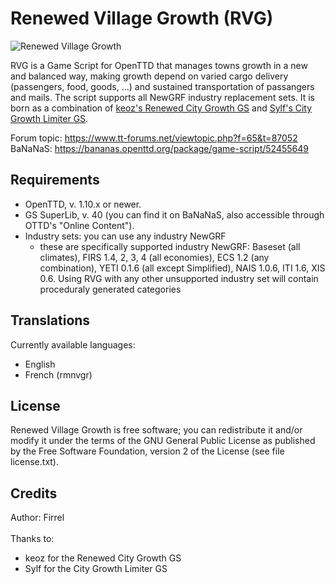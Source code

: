 # Renewed Village Growth (RVG)

![Renewed Village Growth](https://i.imgur.com/sWsgrno.gif)

RVG is a Game Script for OpenTTD that manages towns growth in a new and balanced way, making growth depend on varied cargo delivery (passengers, food, goods, ...) and sustained transportation of passangers and mails. The script supports all NewGRF industry replacement sets. It is born as a combination of [keoz's Renewed City Growth GS](https://www.tt-forums.net/viewtopic.php?f=65&t=69827) and [Sylf's City Growth Limiter GS](https://www.tt-forums.net/viewtopic.php?t=58238).

Forum topic: https://www.tt-forums.net/viewtopic.php?f=65&t=87052<br/>
BaNaNaS: https://bananas.openttd.org/package/game-script/52455649

## Requirements

- OpenTTD, v. 1.10.x or newer.
- GS SuperLib, v. 40 (you can find it on BaNaNaS, also accessible
  through OTTD's "Online Content").
- Industry sets: you can use any industry NewGRF
    - these are specifically supported industry NewGRF: Baseset (all climates), FIRS 1.4, 2, 3, 4
  (all economies), ECS 1.2 (any combination), YETI 0.1.6 
  (all except Simplified), NAIS 1.0.6, ITI 1.6, XIS 0.6. 
  Using RVG with any other unsupported industry set will contain proceduraly generated categories

## Translations
Currently available languages:
- English
- French (rmnvgr)

## License

Renewed Village Growth is free software; you can redistribute it and/or
modify it under the terms of the GNU General Public License as
published by the Free Software Foundation, version 2 of the License
(see file license.txt).

## Credits

Author: Firrel<br><br>
Thanks to:
- keoz for the Renewed City Growth GS
- Sylf for the City Growth Limiter GS
